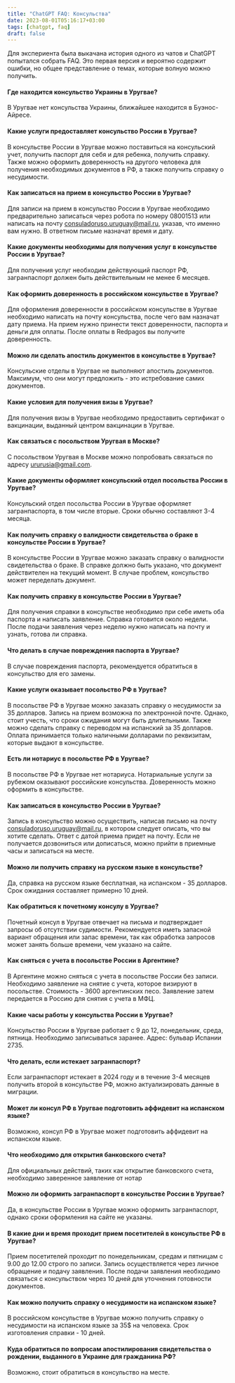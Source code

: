 ```yaml
---
title: "ChatGPT FAQ: Консульства"
date: 2023-08-01T05:16:17+03:00
tags: [chatgpt, faq]
draft: false
---
```


Для экспериента была выкачана история одного из чатов и ChatGPT
попытался собрать FAQ. Это первая версия и вероятно содержит ошибки, но
общее представление о темах, которые волную можно получить.

#### Где находится консульство Украины в Уругвае?
В Уругвае нет консульства Украины, ближайшее находится в Буэнос-Айресе.

#### Какие услуги предоставляет консульство России в Уругвае?
В консульстве России в Уругвае можно поставиться на консульский учет, получить паспорт для себя и для ребенка, получить справку. Также можно оформить доверенность на другого человека для получения необходимых документов в РФ, а также получить справку о несудимости.

#### Как записаться на прием в консульство России в Уругвае?
Для записи на прием в консульство России в Уругвае необходимо предварительно записаться через робота по номеру 08001513 или написать на почту consuladoruso.uruguay@mail.ru, указав, что именно вам нужно. В ответном письме назначат время и дату.

#### Какие документы необходимы для получения услуг в консульстве России в Уругвае?
Для получения услуг необходим действующий паспорт РФ, загранпаспорт должен быть действительным не менее 6 месяцев.

#### Как оформить доверенность в российском консульстве в Уругвае?
Для оформления доверенности в российском консульстве в Уругвае необходимо написать на почту консульства, после чего вам назначат дату приема. На прием нужно принести текст доверенности, паспорта и деньги для оплаты. После оплаты в Redpagos вы получите доверенность.

#### Можно ли сделать апостиль документов в консульстве в Уругвае?
Консульские отделы в Уругвае не выполняют апостиль документов. Максимум, что они могут предложить - это истребование самих документов.

#### Какие условия для получения визы в Уругвае?
Для получения визы в Уругвае необходимо предоставить сертификат о вакцинации, выданный центром вакцинации в Уругвае.

#### Как связаться с посольством Уругвая в Москве?
С посольством Уругвая в Москве можно попробовать связаться по адресу ururusia@gmail.com.

#### Какие документы оформляет консульский отдел посольства России в Уругвае?
Консульский отдел посольства России в Уругвае оформляет загранпаспорта, в том числе вторые. Сроки обычно составляют 3-4 месяца.

#### Как получить справку о валидности свидетельства о браке в консульстве России в Уругвае?
В консульстве России в Уругвае можно заказать справку о валидности свидетельства о браке. В справке должно быть указано, что документ действителен на текущий момент. В случае проблем, консульство может переделать документ.

#### Как получить справку в консульстве России в Уругвае?
Для получения справки в консульстве необходимо при себе иметь оба паспорта и написать заявление. Справка готовится около недели. После подачи заявления через неделю нужно написать на почту и узнать, готова ли справка.

#### Что делать в случае повреждения паспорта в Уругвае?
В случае повреждения паспорта, рекомендуется обратиться в консульство для его замены.

#### Какие услуги оказывает посольство РФ в Уругвае?
В посольстве РФ в Уругвае можно заказать справку о несудимости за 35 долларов. Запись на прием возможна по электронной почте. Однако, стоит учесть, что сроки ожидания могут быть длительными. Также можно сделать справку с переводом на испанский за 35 долларов. Оплата принимается только наличными долларами по реквизитам, которые выдают в консульстве.

#### Есть ли нотариус в посольстве РФ в Уругвае?
В посольстве РФ в Уругвае нет нотариуса. Нотариальные услуги за рубежом оказывают российские консульства. Доверенность можно оформить в консульстве.

#### Как записаться в консульство России в Уругвае?
Запись в консульство можно осуществить, написав письмо на почту consuladoruso.uruguay@mail.ru, в котором следует описать, что вы хотите сделать. Ответ с датой приема придет на почту. Если не получается дозвониться или дописаться, можно прийти в приемные часы и записаться на месте.

#### Можно ли получить справку на русском языке в консульстве?
Да, справка на русском языке бесплатная, на испанском - 35 долларов. Срок ожидания составляет примерно 10 дней.

#### Как обратиться к почетному консулу в Уругвае?
Почетный консул в Уругвае отвечает на письма и подтверждает запросы об отсутствии судимости. Рекомендуется иметь запасной вариант обращения или запас времени, так как обработка запросов может занять больше времени, чем указано на сайте.

#### Как сняться с учета в посольстве России в Аргентине?
В Аргентине можно сняться с учета в посольстве России без записи. Необходимо заявление на снятие с учета, которое визируют в посольстве. Стоимость - 3600 аргентинских песо. Заявление затем передается в Россию для снятия с учета в МФЦ.

#### Какие часы работы у консульства России в Уругвае?
Консульство России в Уругвае работает с 9 до 12, понедельник, среда, пятница. Необходимо записываться заранее. Адрес: бульвар Испании 2735.

#### Что делать, если истекает загранпаспорт?
Если загранпаспорт истекает в 2024 году и в течение 3-4 месяцев получить второй в консульстве РФ, можно актуализировать данные в миграции.

#### Может ли консул РФ в Уругвае подготовить аффидевит на испанском языке?
Возможно, консул РФ в Уругвае может подготовить аффидевит на испанском языке.

#### Что необходимо для открытия банковского счета?
Для официальных действий, таких как открытие банковского счета, необходимо заверенное заявление от нотар

#### Можно ли оформить загранпаспорт в консульстве России в Уругвае?
Да, в консульстве России в Уругвае можно оформить загранпаспорт, однако сроки оформления на сайте не указаны.

#### В какие дни и время проходит прием посетителей в консульстве РФ в Уругвае?
Прием посетителей проходит по понедельникам, средам и пятницам с 9.00 до 12.00 строго по записи. Запись осуществляется через личное обращение и подачу заявления. После подачи заявления необходимо связаться с консульством через 10 дней для уточнения готовности документов.

#### Как можно получить справку о несудимости на испанском языке?
В российском консульстве в Уругвае можно получить справку о несудимости на испанском языке за 35$ на человека. Срок изготовления справки - 10 дней.

#### Куда обратиться по вопросам апостилирования свидетельства о рождении, выданного в Украине для гражданина РФ?
Возможно, стоит обратиться в консульство на месте.
